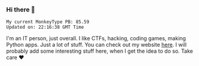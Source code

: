 ### Hi there 👋
<!-- PB START -->
```
My current MonkeyType PB: 85.59
Updated on: 22:16:38 GMT Time
```
<!-- PB END -->
I'm an IT person, just overall. I like CTFs, hacking, coding games, making Python apps. Just a lot of stuff.
You can check out my website [here](https://skill3472.github.io/).
I will probably add some interesting stuff here, when I get the idea to do so. Take care ❤️

